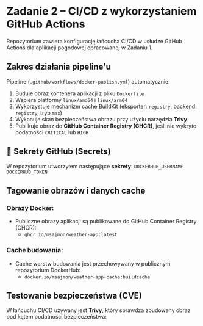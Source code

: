 #  Zadanie 2 – CI/CD z wykorzystaniem GitHub Actions
Repozytorium zawiera konfigurację łańcucha CI/CD w usłudze GitHub Actions dla aplikacji pogodowej opracowanej w Zadaniu 1.


## Zakres działania pipeline'u
Pipeline (`.github/workflows/docker-publish.yml`) automatycznie:
1. Buduje obraz kontenera aplikacji z pliku `Dockerfile`
2. Wspiera platformy `linux/amd64` i `linux/arm64`
3. Wykorzystuje mechanizm cache BuildKit (eksporter: `registry`, backend: `registry`, tryb `max`)
4. Wykonuje skan bezpieczeństwa obrazu przy użyciu narzędzia **Trivy**
5. Publikuje obraz do **GitHub Container Registry (GHCR)**, jeśli nie wykryto podatności `CRITICAL` lub `HIGH`


## 🔐 Sekrety GitHub (Secrets)
W repozytorium utworzyłem następujące **sekrety**:
  `DOCKERHUB_USERNAME`    `DOCKERHUB_TOKEN`


##  Tagowanie obrazów i danych cache
### Obrazy Docker:
- Publiczne obrazy aplikacji są publikowane do GitHub Container Registry (GHCR):
  - `ghcr.io/msajmon/weather-app:latest`
### Cache budowania:
- Cache warstw budowania jest przechowywany w publicznym repozytorium DockerHub:
  - `docker.io/msajmon/weather-app-cache:buildcache`


## Testowanie bezpieczeństwa (CVE)
W łańcuchu CI/CD używany jest **Trivy**, który sprawdza zbudowany obraz pod kątem podatności bezpieczeństwa:
